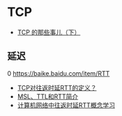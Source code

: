 # TCP

- [TCP 的那些事儿（下）](https://coolshell.cn/articles/11609.html)

## 延迟

0 https://baike.baidu.com/item/RTT
- [TCP对往返时延RTT的定义？](https://www.zhihu.com/question/39244840)
- [MSL、TTL和RTT简介](https://www.cnblogs.com/tomato0906/articles/4696792.html)
- [计算机网络中往返时延RTT概念学习](https://blog.csdn.net/wangjianno2/article/details/50572351)
